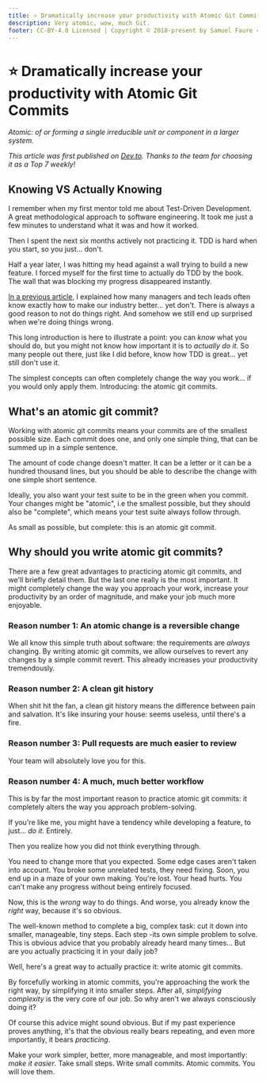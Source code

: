 ```yaml
---
title: ⭐ Dramatically increase your productivity with Atomic Git Commits
description: Very atomic, wow, much Git.
footer: CC-BY-4.0 Licensed | Copyright © 2018-present by Samuel Faure <3
---
```


# ⭐ Dramatically increase your productivity with Atomic Git Commits

*Atomic: of or forming a single irreducible unit or component in a larger system.*

_This article was first published on [Dev.to](https://dev.to/samuelfaure/how-atomic-git-commits-dramatically-increased-my-productivity-and-will-increase-yours-too-4a84). Thanks to the team for choosing it as a Top 7 weekly!_

## Knowing VS Actually Knowing

I remember when my first mentor told me about Test-Driven Development. A great methodological approach to software engineering. It took me just a few minutes to understand what it was and how it worked.

Then I spent the next six months actively not practicing it. TDD is hard when you start, so you just... don't.

Half a year later, I was hitting my head against a wall trying to build a new feature. I forced myself for the first time to actually do TDD by the book. The wall that was blocking my progress disappeared instantly.

[In a previous article](https://suchdevblog.com/opinions/WhyOurWorkCultureSucks.html), I explained how many managers and tech leads often know exactly how to make our industry better... yet don't. There is always a good reason to not do things right. And somehow we still end up surprised when we're doing things wrong.

This long introduction is here to illustrate a point: you can *know* what you should do, but you might not know how important it is to *actually do it*. So many people out there, just like I did before, know how TDD is great... yet still don't use it.

The simplest concepts can often completely change the way you work... if you would only apply them. Introducing: the atomic git commits.

## What's an atomic git commit?

Working with atomic git commits means your commits are of the smallest possible size. Each commit does one, and only one simple thing, that can be summed up in a simple sentence.

The amount of code change doesn't matter. It can be a letter or it can be a hundred thousand lines, but you should be able to describe the change with one simple short sentence.

Ideally, you also want your test suite to be in the green when you commit. Your changes might be "atomic", i.e the smallest possible, but they should also be "complete", which means your test suite always follow through.

As small as possible, but complete: this is an atomic git commit.

## Why should you write atomic git commits?

There are a few great advantages to practicing atomic git commits, and we'll briefly detail them. But the last one really is the most important. It might completely change the way you approach your work, increase your productivity by an order of magnitude, and make your job much more enjoyable.

### Reason number 1: An atomic change is a reversible change

We all know this simple truth about software: the requirements are *always* changing. By writing atomic git commits, we allow ourselves to revert any changes by a simple commit revert. This already increases your productivity tremendously.

### Reason number 2: A clean git history

When shit hit the fan, a clean git history means the difference between pain and salvation. It's like insuring your house: seems useless, until there's a fire.

### Reason number 3: Pull requests are much easier to review

Your team will absolutely love you for this.

### Reason number 4: A much, much better workflow

This is by far the most important reason to practice atomic git commits: it completely alters the way you approach problem-solving.

If you're like me, you might have a tendency while developing a feature, to just... *do it*. Entirely.

Then you realize how you did not think everything through.

You need to change more that you expected. Some edge cases aren't taken into account. You broke some unrelated tests, they need fixing. Soon, you end up in a maze of your own making. You're lost. Your head hurts. You can't make any progress without being entirely focused.

Now, this is the *wrong* way to do things. And worse, you already know the *right* way, because it's so obvious.

The well-known method to complete a big, complex task: cut it down into smaller, manageable, tiny steps. Each step -its own simple problem to solve. This is obvious advice that you probably already heard many times... But are you actually practicing it in your daily job?

Well, here's a great way to actually practice it: write atomic git commits.

By forcefully working in atomic commits, you're approaching the work the right way, by simplifying it into smaller steps. After all, *simplifying complexity* is the very core of our job. So why aren't we always consciously doing it?

Of course this advice might sound obvious. But if my past experience proves anything, it's that the obvious really bears repeating, and even more importantly, it bears *practicing*.

Make your work simpler, better, more manageable, and most importantly: *make it easier*. Take small steps. Write small commits. Atomic commits. You will love them.

